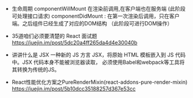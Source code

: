 * 生命周期
  componentWillMount 在渲染前调用,在客户端也在服务端   (此阶段可处理接口请求)
  componentDidMount : 在第一次渲染后调用，只在客户端。之后组件已经生成了对应的DOM结构 （此阶段可进行DOM操作）

* 35道咱们必须要清楚的 React 面试题
    https://juejin.im/post/5dc20a4ff265da4d4e30040b

* 讲讲什么是 JSX 
   一种新的 JS 方言 JSX，将原始 HTML 模板嵌入到 JS 代码中。JSX 代码本身不能被浏览器读取，
   必须使用Babel和webpack等工具将其转换为传统的JS。

* React性能优化方案之PureRenderMixin(react-addons-pure-render-mixin)
  https://juejin.im/post/5b10dcc35188257d367e53cc   